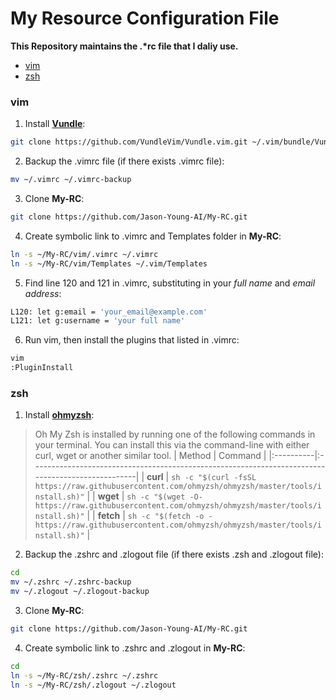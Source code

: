 # My Resource Configuration File

**This Repository maintains the .\*rc file that I daliy use.**

* [vim](#vim)
* [zsh](#zsh)

### vim
1. Install [**Vundle**](https://github.com/VundleVim/Vundle.vim):
```bash
git clone https://github.com/VundleVim/Vundle.vim.git ~/.vim/bundle/Vundle.vim
```

2. Backup the .vimrc file (if there exists .vimrc file):
```bash
mv ~/.vimrc ~/.vimrc-backup
```

3. Clone **My-RC**:
```bash
git clone https://github.com/Jason-Young-AI/My-RC.git
```

4. Create symbolic link to .vimrc and Templates folder in **My-RC**:
```bash
ln -s ~/My-RC/vim/.vimrc ~/.vimrc
ln -s ~/My-RC/vim/Templates ~/.vim/Templates
```

5. Find line 120 and 121 in .vimrc, substituting in your *full name* and *email address*:
```bash
L120: let g:email = 'your_email@example.com'
L121: let g:username = 'your full name'
```

6. Run vim, then install the plugins that listed in .vimrc:
```bash
vim
:PluginInstall
```

### zsh
1. Install [**ohmyzsh**](https://github.com/ohmyzsh/ohmyzsh):
>Oh My Zsh is installed by running one of the following commands in your terminal. You can install this via the command-line with either curl, wget or another similar tool.
>| Method    | Command                                                                                           |
>|:----------|:--------------------------------------------------------------------------------------------------|
>| **curl**  | `sh -c "$(curl -fsSL https://raw.githubusercontent.com/ohmyzsh/ohmyzsh/master/tools/install.sh)"` |
>| **wget**  | `sh -c "$(wget -O- https://raw.githubusercontent.com/ohmyzsh/ohmyzsh/master/tools/install.sh)"`   |
>| **fetch** | `sh -c "$(fetch -o - https://raw.githubusercontent.com/ohmyzsh/ohmyzsh/master/tools/install.sh)"` |

2. Backup the .zshrc and .zlogout file (if there exists .zsh and .zlogout file):
```bash
cd
mv ~/.zshrc ~/.zshrc-backup
mv ~/.zlogout ~/.zlogout-backup
```

3. Clone **My-RC**:
```bash
git clone https://github.com/Jason-Young-AI/My-RC.git
```

4. Create symbolic link to .zshrc and .zlogout in **My-RC**:
```bash
cd
ln -s ~/My-RC/zsh/.zshrc ~/.zshrc
ln -s ~/My-RC/zsh/.zlogout ~/.zlogout
```
